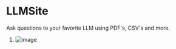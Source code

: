# LLMSite
Ask questions to your favorite LLM using PDF's, CSV's and more. 
1. ![image](https://github.com/frogsterr/LLMSite/assets/86971030/08b061fb-63a1-4114-bcc0-829564d9ec91)
